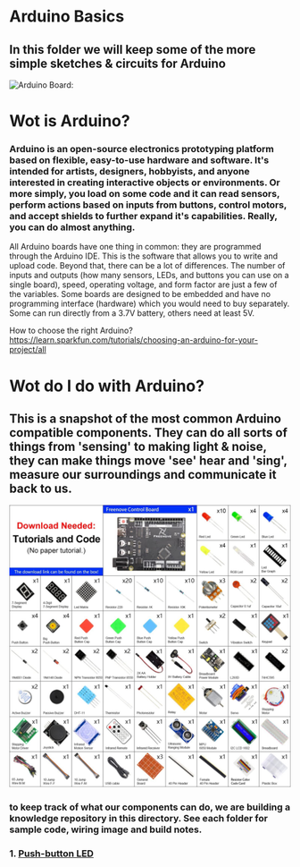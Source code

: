 # Arduino Basics
## In this folder we will keep some of the more simple sketches & circuits for Arduino
![Arduino Board:](../_images/Arduino_UNO_board.JPG)

# Wot is Arduino?
### Arduino is an open-source electronics prototyping platform based on flexible, easy-to-use hardware and software. It's intended for artists, designers, hobbyists, and anyone interested in creating interactive objects or environments. Or more simply, you load on some code and it can read sensors, perform actions based on inputs from buttons, control motors, and accept shields to further expand it's capabilities. Really, you can do almost anything.

All Arduino boards have one thing in common: they are programmed through the Arduino IDE. This is the software that allows you to write and upload code. Beyond that, there can be a lot of differences. The number of inputs and outputs (how many sensors, LEDs, and buttons you can use on a single board), speed, operating voltage, and form factor are just a few of the variables. Some boards are designed to be embedded and have no programming interface (hardware) which you would need to buy separately. Some can run directly from a 3.7V battery, others need at least 5V.

How to choose the right Arduino?	https://learn.sparkfun.com/tutorials/choosing-an-arduino-for-your-project/all
# Wot do I do with Arduino?
## This is a snapshot of the most common Arduino compatible components. They can do all sorts of things from 'sensing' to making light & noise, they can make things move 'see' hear and 'sing', measure our surroundings and communicate it back to us.
![Arduino compatible components many of these are in your starter kit:](81SYbC8dJ7L._AC_SL1500_.jpg)

### to keep track of what our components can do, we are building a knowledge repository in this directory. See each folder for sample code, wiring image and build notes.

### 1. [Push-button LED](https://github.com/karenanndonnachie/MAKETHINGSINTERACTIVE_SEM2_2022/tree/main/ARDUINO_BASICS/1.%20PUSH_BUTTTON_LED)
